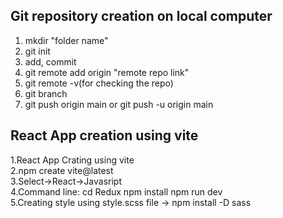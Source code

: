 

## Git repository creation on local computer 
1. mkdir "folder name" <br>
2. git init <br>
3. add, commit<br>
4. git remote add origin "remote repo link"<br>
5. git remote -v(for checking the repo)<br>
6. git branch<br>
7. git push origin main or git push -u origin main
## React App creation using vite
1.React App Crating using vite <br>
2.npm create  vite@latest<br>
3.Select->React->Javasript<br>
4.Command line: 
  cd Redux
  npm install
  npm run dev <br>
5.Creating style using style.scss file -> npm install -D sass<br>
